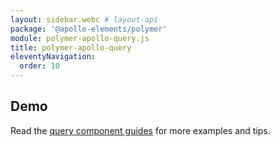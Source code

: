 ```yaml
---
layout: sidebar.webc # layout-api
package: '@apollo-elements/polymer'
module: polymer-apollo-query.js
title: polymer-apollo-query
eleventyNavigation:
  order: 10
---
```

<!-- ----------------------------------------------------------------------------------------
     Welcome! This file includes automatically generated API documentation.
     To edit the docs that appear within, find the original source file under `packages/*`,
     corresponding to the package name and module in this YAML front-matter block.
     Thank you for your interest in Apollo Elements 😁
------------------------------------------------------------------------------------------ -->

## Demo

<docs-playground id="polymer-apollo-query" playground-name="polymer-apollo-query"></docs-playground>

Read the [query component guides](../../../../guides/usage/queries/) for more 
examples and tips.
